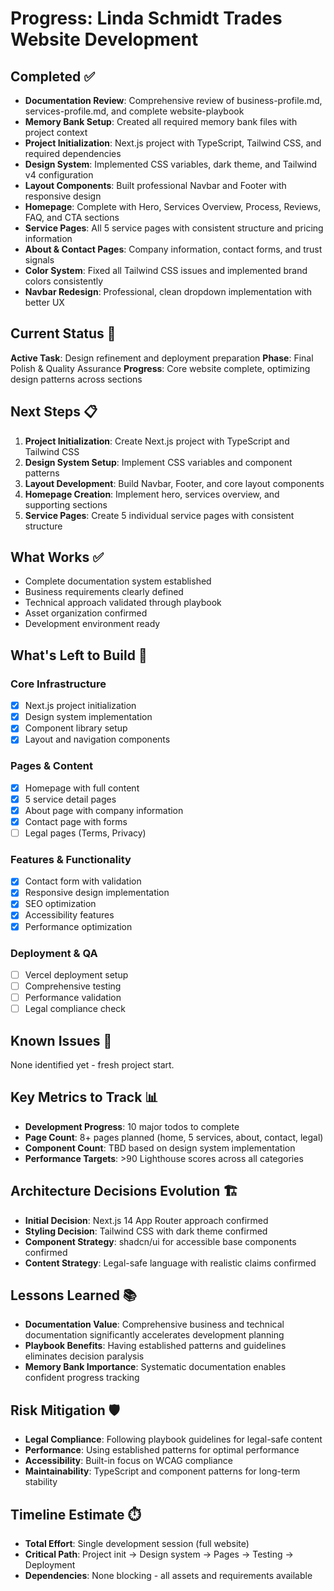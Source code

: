 # Progress: Linda Schmidt Trades Website Development

## Completed ✅
- **Documentation Review**: Comprehensive review of business-profile.md, services-profile.md, and complete website-playbook
- **Memory Bank Setup**: Created all required memory bank files with project context
- **Project Initialization**: Next.js project with TypeScript, Tailwind CSS, and required dependencies
- **Design System**: Implemented CSS variables, dark theme, and Tailwind v4 configuration
- **Layout Components**: Built professional Navbar and Footer with responsive design
- **Homepage**: Complete with Hero, Services Overview, Process, Reviews, FAQ, and CTA sections
- **Service Pages**: All 5 service pages with consistent structure and pricing information
- **About & Contact Pages**: Company information, contact forms, and trust signals
- **Color System**: Fixed all Tailwind CSS issues and implemented brand colors consistently
- **Navbar Redesign**: Professional, clean dropdown implementation with better UX

## Current Status 🔄
**Active Task**: Design refinement and deployment preparation
**Phase**: Final Polish & Quality Assurance
**Progress**: Core website complete, optimizing design patterns across sections

## Next Steps 📋
1. **Project Initialization**: Create Next.js project with TypeScript and Tailwind CSS
2. **Design System Setup**: Implement CSS variables and component patterns
3. **Layout Development**: Build Navbar, Footer, and core layout components
4. **Homepage Creation**: Implement hero, services overview, and supporting sections
5. **Service Pages**: Create 5 individual service pages with consistent structure

## What Works ✅
- Complete documentation system established
- Business requirements clearly defined
- Technical approach validated through playbook
- Asset organization confirmed
- Development environment ready

## What's Left to Build 🚧
### Core Infrastructure
- [x] Next.js project initialization
- [x] Design system implementation
- [x] Component library setup
- [x] Layout and navigation components

### Pages & Content
- [x] Homepage with full content
- [x] 5 service detail pages
- [x] About page with company information
- [x] Contact page with forms
- [ ] Legal pages (Terms, Privacy)

### Features & Functionality
- [x] Contact form with validation
- [x] Responsive design implementation
- [x] SEO optimization
- [x] Accessibility features
- [x] Performance optimization

### Deployment & QA
- [ ] Vercel deployment setup
- [ ] Comprehensive testing
- [ ] Performance validation
- [ ] Legal compliance check

## Known Issues 🔧
None identified yet - fresh project start.

## Key Metrics to Track 📊
- **Development Progress**: 10 major todos to complete
- **Page Count**: 8+ pages planned (home, 5 services, about, contact, legal)
- **Component Count**: TBD based on design system implementation
- **Performance Targets**: >90 Lighthouse scores across all categories

## Architecture Decisions Evolution 🏗️
- **Initial Decision**: Next.js 14 App Router approach confirmed
- **Styling Decision**: Tailwind CSS with dark theme confirmed
- **Component Strategy**: shadcn/ui for accessible base components confirmed
- **Content Strategy**: Legal-safe language with realistic claims confirmed

## Lessons Learned 📚
- **Documentation Value**: Comprehensive business and technical documentation significantly accelerates development planning
- **Playbook Benefits**: Having established patterns and guidelines eliminates decision paralysis
- **Memory Bank Importance**: Systematic documentation enables confident progress tracking

## Risk Mitigation 🛡️
- **Legal Compliance**: Following playbook guidelines for legal-safe content
- **Performance**: Using established patterns for optimal performance
- **Accessibility**: Built-in focus on WCAG compliance
- **Maintainability**: TypeScript and component patterns for long-term stability

## Timeline Estimate ⏱️
- **Total Effort**: Single development session (full website)
- **Critical Path**: Project init → Design system → Pages → Testing → Deployment
- **Dependencies**: None blocking - all assets and requirements available

